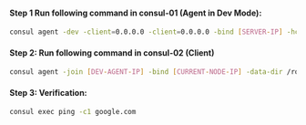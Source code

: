
#### Step 1 Run following command in consul-01 (Agent in Dev Mode):

```sh
consul agent -dev -client=0.0.0.0 -client=0.0.0.0 -bind [SERVER-IP] -hcl 'disable_remote_exec=false'
```
#### Step 2: Run following command in consul-02 (Client)
```sh
consul agent -join [DEV-AGENT-IP] -bind [CURRENT-NODE-IP] -data-dir /root/consul -hcl 'disable_remote_exec=false'
```
#### Step 3: Verification:
```sh
consul exec ping -c1 google.com
```
